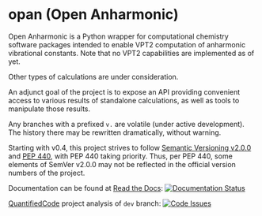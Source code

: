 # opan (Open Anharmonic)


Open Anharmonic is a Python wrapper for computational chemistry
  software packages intended to enable VPT2 computation of anharmonic
  vibrational constants. Note that no VPT2 capabilities are 
  implemented as of yet.

Other types of calculations are under consideration.

An adjunct goal of the project is to expose an API providing
  convenient access to various results of standalone calculations, as well
  as tools to manipulate those results.

Any branches with a prefixed `v.` are volatile (under active
  development). The history there may be rewritten dramatically, 
  without warning.

Starting with v0.4, this project strives to follow [Semantic Versioning v2.0.0](http://semver.org/spec/v2.0.0.html)
  and [PEP 440](https://www.python.org/dev/peps/pep-0440), with PEP 440 taking priority.  Thus, 
  per PEP 440, some elements of
  SemVer v2.0.0 may not be reflected in the official version numbers of the project.

Documentation can be found at [Read the Docs](https://www.readthedocs.org): [![Documentation Status](https://readthedocs.org/projects/opan/badge/?version=latest)](http://opan.readthedocs.org/en/latest/?badge=latest)

[QuantifiedCode](https://www.quantifiedcode.com) project analysis of `dev` branch: [![Code Issues](https://www.quantifiedcode.com/api/v1/project/db4810dd64384181b085fdd03d951f9b/badge.svg)](https://www.quantifiedcode.com/app/project/db4810dd64384181b085fdd03d951f9b)
